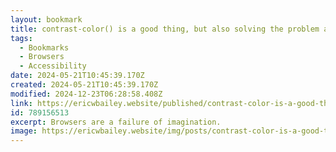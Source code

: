 ```yaml
---
layout: bookmark
title: contrast-color() is a good thing, but also solving the problem at the wrong layer
tags:
  - Bookmarks
  - Browsers
  - Accessibility
date: 2024-05-21T10:45:39.170Z
created: 2024-05-21T10:45:39.170Z
modified: 2024-12-23T06:28:58.408Z
link: https://ericwbailey.website/published/contrast-color-is-a-good-thing-but-also-solving-the-problem-at-the-wrong-layer/
id: 789156513
excerpt: Browsers are a failure of imagination.
image: https://ericwbailey.website/img/posts/contrast-color-is-a-good-thing-but-also-solving-the-problem-at-the-wrong-layer/share-image-facebook.png
---
```

